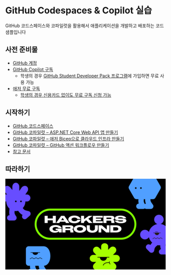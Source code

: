 # GitHub Codespaces & Copilot 실습

GitHub 코드스페이스와 코파일럿을 활용해서 애플리케이션을 개발하고 배포하는 코드 샘플입니다


## 사전 준비물

- [GitHub 계정](https://github.com/signup)
- [GitHub Copilot 구독](https://docs.github.com/ko/copilot/overview-of-github-copilot/about-github-copilot-for-individuals)
  - 학생의 경우 [GitHub Student Developer Pack 프로그램](https://education.github.com/pack)에 가입하면 무료 사용 가능
- [애저 무료 구독](https://azure.microsoft.com/ko-kr/free/?WT.mc_id=dotnet-91712-juyoo)
  - [학생의 경우 신용카드 없이도 무료 구독 신청 가능](https://azure.microsoft.com/ko-kr/free/students/?WT.mc_id=dotnet-91712-juyoo)


## 시작하기

- [GitHub 코드스페이스](./01-codespace.md)
- [GitHub 코파일럿 &ndash; ASP.NET Core Web API 앱 만들기](./02-copilot-dotnet.md)
- [GitHub 코파일럿 &ndash; 애저 Bicep으로 클라우드 인프라 만들기](./03-copilot-bicep.md)
- [GitHub 코파일럿 &ndash; GitHub 액션 워크플로우 만들기](./04-copilot-gha.md)
- [참고 문서](./05-references.md)


## 따라하기

[![유튜브 링크](./images/yt-thumbnail.png)](https://youtu.be/tpT5ATnWEQQ)
